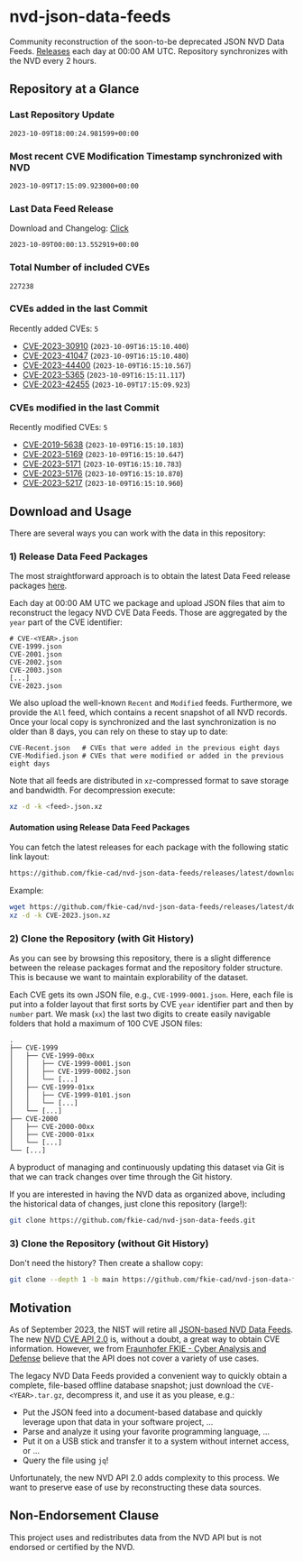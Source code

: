 # nvd-json-data-feeds

Community reconstruction of the soon-to-be deprecated JSON NVD Data Feeds. 
[Releases](https://github.com/fkie-cad/nvd-json-data-feeds/releases/latest) each day at 00:00 AM UTC.
Repository synchronizes with the NVD every 2 hours.

## Repository at a Glance

### Last Repository Update

```plain
2023-10-09T18:00:24.981599+00:00
```

### Most recent CVE Modification Timestamp synchronized with NVD

```plain
2023-10-09T17:15:09.923000+00:00
```

### Last Data Feed Release

Download and Changelog: [Click](https://github.com/fkie-cad/nvd-json-data-feeds/releases/latest)

```plain
2023-10-09T00:00:13.552919+00:00
```

### Total Number of included CVEs

```plain
227238
```

### CVEs added in the last Commit

Recently added CVEs: `5`

* [CVE-2023-30910](CVE-2023/CVE-2023-309xx/CVE-2023-30910.json) (`2023-10-09T16:15:10.400`)
* [CVE-2023-41047](CVE-2023/CVE-2023-410xx/CVE-2023-41047.json) (`2023-10-09T16:15:10.480`)
* [CVE-2023-44400](CVE-2023/CVE-2023-444xx/CVE-2023-44400.json) (`2023-10-09T16:15:10.567`)
* [CVE-2023-5365](CVE-2023/CVE-2023-53xx/CVE-2023-5365.json) (`2023-10-09T16:15:11.117`)
* [CVE-2023-42455](CVE-2023/CVE-2023-424xx/CVE-2023-42455.json) (`2023-10-09T17:15:09.923`)


### CVEs modified in the last Commit

Recently modified CVEs: `5`

* [CVE-2019-5638](CVE-2019/CVE-2019-56xx/CVE-2019-5638.json) (`2023-10-09T16:15:10.183`)
* [CVE-2023-5169](CVE-2023/CVE-2023-51xx/CVE-2023-5169.json) (`2023-10-09T16:15:10.647`)
* [CVE-2023-5171](CVE-2023/CVE-2023-51xx/CVE-2023-5171.json) (`2023-10-09T16:15:10.783`)
* [CVE-2023-5176](CVE-2023/CVE-2023-51xx/CVE-2023-5176.json) (`2023-10-09T16:15:10.870`)
* [CVE-2023-5217](CVE-2023/CVE-2023-52xx/CVE-2023-5217.json) (`2023-10-09T16:15:10.960`)


## Download and Usage

There are several ways you can work with the data in this repository:

### 1) Release Data Feed Packages

The most straightforward approach is to obtain the latest Data Feed release packages [here](https://github.com/fkie-cad/nvd-json-data-feeds/releases/latest).

Each day at 00:00 AM UTC we package and upload JSON files that aim to reconstruct the legacy NVD CVE Data Feeds.
Those are aggregated by the `year` part of the CVE identifier:

```
# CVE-<YEAR>.json
CVE-1999.json
CVE-2001.json
CVE-2002.json
CVE-2003.json
[...]
CVE-2023.json
```

We also upload the well-known `Recent` and `Modified` feeds.
Furthermore, we provide the `All` feed, which contains a recent snapshot of all NVD records.
Once your local copy is synchronized and the last synchronization is no older than 8 days, you can rely on these to stay up to date:

```plain
CVE-Recent.json   # CVEs that were added in the previous eight days
CVE-Modified.json # CVEs that were modified or added in the previous eight days
```

Note that all feeds are distributed in `xz`-compressed format to save storage and bandwidth.
For decompression execute:

```sh
xz -d -k <feed>.json.xz
```


#### Automation using Release Data Feed Packages

You can fetch the latest releases for each package with the following static link layout:

```sh
https://github.com/fkie-cad/nvd-json-data-feeds/releases/latest/download/CVE-<YEAR>.json.xz
```

Example:

```sh
wget https://github.com/fkie-cad/nvd-json-data-feeds/releases/latest/download/CVE-2023.json.xz
xz -d -k CVE-2023.json.xz
```

### 2) Clone the Repository (with Git History)

As you can see by browsing this repository, there is a slight difference between the release packages format and the repository folder structure.
This is because we want to maintain explorability of the dataset.

Each CVE gets its own JSON file, e.g., `CVE-1999-0001.json`.
Here, each file is put into a folder layout that first sorts by CVE `year` identifier part and then by `number` part.
We mask (`xx`) the last two digits to create easily navigable folders that hold a maximum of 100 CVE JSON files:

```plain
.
├── CVE-1999
│   ├── CVE-1999-00xx
│   │   ├── CVE-1999-0001.json
│   │   ├── CVE-1999-0002.json
│   │   └── [...]
│   ├── CVE-1999-01xx
│   │   ├── CVE-1999-0101.json
│   │   └── [...]
│   └── [...]
├── CVE-2000
│   ├── CVE-2000-00xx
│   ├── CVE-2000-01xx
│   └── [...]
└── [...]
```

A byproduct of managing and continuously updating this dataset via Git is that we can track changes over time through the Git history.

If you are interested in having the NVD data as organized above, including the historical data of changes, just clone this repository (large!):

```sh
git clone https://github.com/fkie-cad/nvd-json-data-feeds.git
```

### 3) Clone the Repository (without Git History)

Don't need the history? Then create a shallow copy:

```sh
git clone --depth 1 -b main https://github.com/fkie-cad/nvd-json-data-feeds.git
```

## Motivation

As of September 2023, the NIST will retire all [JSON-based NVD Data Feeds](https://nvd.nist.gov/vuln/data-feeds#divRetirementBanner-1).
The new [NVD CVE API 2.0](https://nvd.nist.gov/developers/vulnerabilities) is, without a doubt, a great way to obtain CVE information.
However, we from [Fraunhofer FKIE - Cyber Analysis and Defense](https://www.fkie.fraunhofer.de/en/departments/cad.html) believe that the API does not cover a variety of use cases.

The legacy NVD Data Feeds provided a convenient way to quickly obtain a complete, file-based offline database snapshot; just download the `CVE-<YEAR>.tar.gz`, decompress it, and use it as you please, e.g.:

* Put the JSON feed into a document-based database and quickly leverage upon that data in your software project, ...
* Parse and analyze it using your favorite programming language, ...
* Put it on a USB stick and transfer it to a system without internet access, or ...
* Query the file using `jq`!

Unfortunately, the new NVD API 2.0 adds complexity to this process.
We want to preserve ease of use by reconstructing these data sources.

## Non-Endorsement Clause

This project uses and redistributes data from the NVD API but is not endorsed or certified by the NVD.